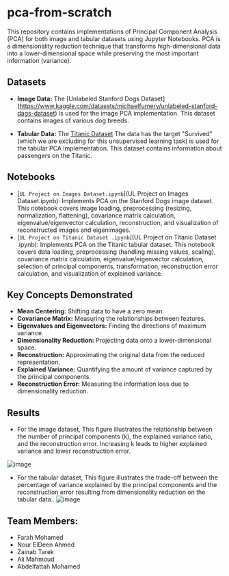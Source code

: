 # pca-from-scratch

This repository contains implementations of Principal Component Analysis (PCA) for both image and tabular datasets using Jupyter Notebooks. PCA is a dimensionality reduction technique that transforms high-dimensional data into a lower-dimensional space while preserving the most important information (variance).

## Datasets

*   **Image Data:** The [Unlabeled Stanford Dogs Dataset]
(https://www.kaggle.com/datasets/michaelfumery/unlabeled-stanford-dags-dataset)
is used for the image PCA implementation. This dataset contains images of various dog breeds.

*   **Tabular Data:** The [Titanic Dataset](https://www.kaggle.com/datasets/yasserh/titanic-dataset)
The data has the target "Survived" (which we are excluding for this unsupervised learning task) is used for the tabular PCA implementation.
This dataset contains information about passengers on the Titanic.

## Notebooks

*   [`UL Project on Images Dataset.ipynb`](UL Project on Images Dataset.ipynb): Implements PCA on the Stanford Dogs image dataset. This notebook covers image loading, preprocessing (resizing, normalization, flattening), covariance matrix calculation, eigenvalue/eigenvector calculation, reconstruction, and visualization of reconstructed images and eigenimages.
*   [`UL Project on Titanic Dataset .ipynb`](UL Project on Titanic Dataset .ipynb): Implements PCA on the Titanic tabular dataset. This notebook covers data loading, preprocessing (handling missing values, scaling), covariance matrix calculation, eigenvalue/eigenvector calculation, selection of principal components, transformation, reconstruction error calculation, and visualization of explained variance.

## Key Concepts Demonstrated

*   **Mean Centering:** Shifting data to have a zero mean.
*   **Covariance Matrix:** Measuring the relationships between features.
*   **Eigenvalues and Eigenvectors:** Finding the directions of maximum variance.
*   **Dimensionality Reduction:** Projecting data onto a lower-dimensional space.
*   **Reconstruction:** Approximating the original data from the reduced representation.
*   **Explained Variance:** Quantifying the amount of variance captured by the principal components.
*   **Reconstruction Error:** Measuring the information loss due to dimensionality reduction.

## Results

*   For the image dataset, This figure illustrates the relationship between the number of principal components (k), the explained variance ratio, and the reconstruction error. Increasing k leads to higher explained variance and lower reconstruction error. 
   
![image](https://github.com/user-attachments/assets/cf833e0f-211e-437c-bf2d-ff4fa9525b95)
   
   
*   For the tabular dataset, This figure illustrates the trade-off between the percentage of variance explained by the principal components and the reconstruction error resulting from dimensionality reduction on the tabular data..
![image](https://github.com/user-attachments/assets/63a5b83b-0e2e-4fad-b9bf-6d7530594a87)
   

## Team Members:

*   Farah Mohamed
*   Nour ElDeen Ahmed
*   Zainab Tarek
*   Ali Mahmoud
*   Abdelfattah Mohamed
